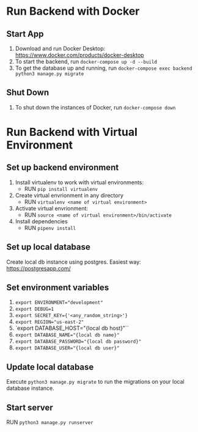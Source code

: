 # Run Backend with Docker

## Start App
1. Download and run Docker Desktop: https://www.docker.com/products/docker-desktop
2. To start the backend, run `docker-compose up -d --build`
3. To get the database up and running, run `docker-compose exec backend python3 manage.py migrate`

## Shut Down
1. To shut down the instances of Docker, run `docker-compose down`

# Run Backend with Virtual Environment

## Set up backend environment
1. Install virtualenv to work with virtual environments:
      - RUN `pip install virtualenv`
2. Create virtual envrionment in any directory
      - RUN `virtualenv <name of virtual environment>`
3. Activate virtual envrionment:
      - RUN `source <name of virtual environment>/bin/activate`
4. Install dependencies
      - RUN `pipenv install`

## Set up local database
Create local db instance using postgres. Easiest way: https://postgresapp.com/

## Set environment variables
1. `export ENVIRONMENT="development"`
2. `export DEBUG=1`
3. `export SECRET_KEY={'<any_random_string>'}`
4. `export REGION="us-east-2"`
5. `export DATABASE_HOST="{local db host}"``
6. `export DATABASE_NAME="{local db name}"`
7. `export DATABASE_PASSWORD="{local db password}"`
8. `export DATABASE_USER="{local db user}"`

## Update local database
Execute `python3 manage.py migrate` to run the migrations on your local database instance.

## Start server
RUN `python3 manage.py runserver`
